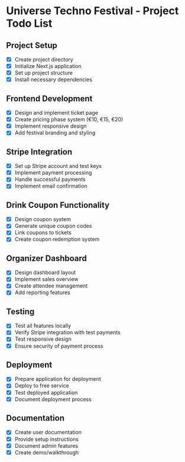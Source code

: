 # Universe Techno Festival - Project Todo List

## Project Setup
- [x] Create project directory
- [x] Initialize Next.js application
- [x] Set up project structure
- [x] Install necessary dependencies

## Frontend Development
- [x] Design and implement ticket page
- [x] Create pricing phase system (€10, €15, €20)
- [x] Implement responsive design
- [x] Add festival branding and styling

## Stripe Integration
- [x] Set up Stripe account and test keys
- [x] Implement payment processing
- [x] Handle successful payments
- [x] Implement email confirmation

## Drink Coupon Functionality
- [x] Design coupon system
- [x] Generate unique coupon codes
- [x] Link coupons to tickets
- [x] Create coupon redemption system

## Organizer Dashboard
- [x] Design dashboard layout
- [x] Implement sales overview
- [x] Create attendee management
- [x] Add reporting features

## Testing
- [x] Test all features locally
- [x] Verify Stripe integration with test payments
- [x] Test responsive design
- [x] Ensure security of payment process

## Deployment
- [x] Prepare application for deployment
- [x] Deploy to free service
- [x] Test deployed application
- [x] Document deployment process

## Documentation
- [x] Create user documentation
- [x] Provide setup instructions
- [x] Document admin features
- [x] Create demo/walkthrough
